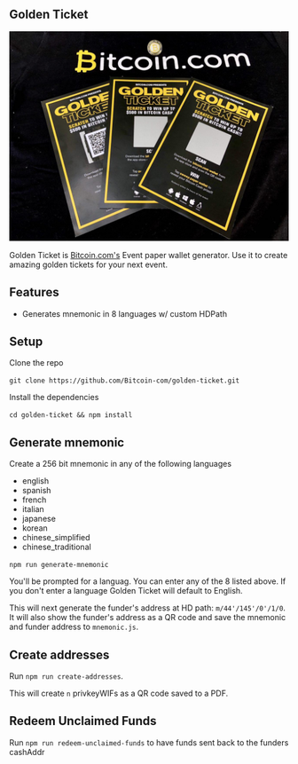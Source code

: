 ## Golden Ticket

![Golden Ticket](images/golden-ticket.jpg)

Golden Ticket is [Bitcoin.com's](https://www.bitcoin.com) Event paper wallet generator. Use it to create amazing golden tickets for your next event.

## Features

- Generates mnemonic in 8 languages w/ custom HDPath

## Setup

Clone the repo

`git clone https://github.com/Bitcoin-com/golden-ticket.git`

Install the dependencies

`cd golden-ticket && npm install`

## Generate mnemonic

Create a 256 bit mnemonic in any of the following languages

- english
- spanish
- french
- italian
- japanese
- korean
- chinese_simplified
- chinese_traditional

`npm run generate-mnemonic`

You'll be prompted for a languag. You can enter any of the 8 listed above. If you don't enter a language Golden Ticket will default to English.

This will next generate the funder's address at HD path: `m/44'/145'/0'/1/0`. It will also show the funder's address as a QR code and save the mnemonic and funder address to `mnemonic.js`.

## Create addresses

Run `npm run create-addresses`.

This will create `n` privkeyWIFs as a QR code saved to a PDF.

## Redeem Unclaimed Funds

Run `npm run redeem-unclaimed-funds` to have funds sent back to the funders cashAddr
